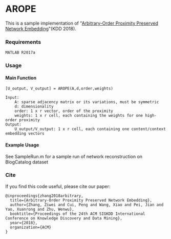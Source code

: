 # AROPE
This is a sample implementation of "[Arbitrary-Order Proximity Preserved Network Embedding](http://cuip.thumedialab.com/papers/NE-ArbitraryProximity.pdf)"(KDD 2018).

### Requirements
```
MATLAB R2017a
``` 

### Usage
#### Main Function
```
[U_output, V_output] = AROPE(A,d,order,weights)
```
```
Input:
    A: sparse adjacency matrix or its variations, must be symmetric
    d: dimensionality 
    order: 1 x r vector, order of the proximity
    weights: 1 x r cell, each containing the weights for one high-order proximity
Output:
    U_output/V_output: 1 x r cell, each containing one content/context embedding vectors 
```
#### Example Usage
See SampleRun.m for a sample run of network reconstruction on BlogCatalog dataset

### Cite
If you find this code useful, please cite our paper:
```
@inproceedings{zhang2018arbitrary,
  title={Arbitrary-Order Proximity Preserved Network Embedding},
  author={Zhang, Ziwei and Cui, Peng and Wang, Xiao and Pei, Jian and Yao, Xuanrong and Zhu, Wenwu},
  booktitle={Proceedings of the 24th ACM SIGKDD International Conference on Knowledge Discovery and Data Mining},
  year={2018},
  organization={ACM}
}
```